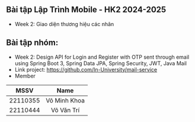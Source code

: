 ## Bài tập Lập Trình Mobile - HK2 2024-2025
- Week 2: Giao diện thương hiệu các nhân

## Bài tập nhóm: 
- Week 2: Design API for Login and Register with OTP sent through email using Spring Boot 3, Spring Data JPA, Spring Security, JWT, Java Mail
- Link project: https://github.com/In-University/mail-service
- Member

| MSSV  | Name |
| ------------- |:-------------:|
| 22110355      | Võ Minh Khoa     |
| 22110444      | Võ Văn Trí     |
